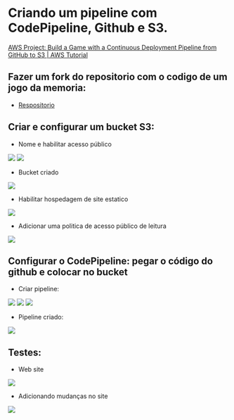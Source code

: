 # Criando um pipeline com CodePipeline, Github e S3.

[AWS Project: Build a Game with a Continuous Deployment Pipeline from GitHub to S3 | AWS Tutorial](https://www.youtube.com/watch?v=biYVW1TMYAU)

##  Fazer um fork do repositorio com o codigo de um jogo da memoria:
- [Respositorio](https://github.com/tinytechnicaltutorials/codepipeline-s3-game)

## Criar e configurar um bucket S3:
- Nome e habilitar acesso público
<img src="https://github.com/V1ctor1aTorres/Continuous_Deployment_Pipeline_GitHub_S3/blob/main/images/criar_bucket_1.png">
<img src="https://github.com/V1ctor1aTorres/Continuous_Deployment_Pipeline_GitHub_S3/blob/main/images/criar_bucket_2.png">
  
- Bucket criado
<img src="https://github.com/V1ctor1aTorres/Continuous_Deployment_Pipeline_GitHub_S3/blob/main/images/bucket_criado.png">
  
- Habilitar hospedagem de site estatico
<img src="https://github.com/V1ctor1aTorres/Continuous_Deployment_Pipeline_GitHub_S3/blob/main/images/hospedar_site.png">

- Adicionar uma politica de acesso público de leitura
<img src="https://github.com/V1ctor1aTorres/Continuous_Deployment_Pipeline_GitHub_S3/blob/main/images/politica.png">
  
## Configurar o CodePipeline: pegar o código do github e colocar no bucket
- Criar pipeline:
<img src="https://github.com/V1ctor1aTorres/Continuous_Deployment_Pipeline_GitHub_S3/blob/main/images/configuracao_pipeline_1.png">
<img src="https://github.com/V1ctor1aTorres/Continuous_Deployment_Pipeline_GitHub_S3/blob/main/images/configuracao_pipeline_2.png">
<img src="https://github.com/V1ctor1aTorres/Continuous_Deployment_Pipeline_GitHub_S3/blob/main/images/configuracao_pipeline_3.png">
  
- Pipeline criado:
<img src="https://github.com/V1ctor1aTorres/Continuous_Deployment_Pipeline_GitHub_S3/blob/main/images/pipeline_criado.png">  
  
## Testes:
- Web site
<img src="https://github.com/V1ctor1aTorres/Continuous_Deployment_Pipeline_GitHub_S3/blob/main/images/teste_site.png">
  
- Adicionando mudanças no site
<img src="https://github.com/V1ctor1aTorres/Continuous_Deployment_Pipeline_GitHub_S3/blob/main/images/teste_atualizacao_site.png">

